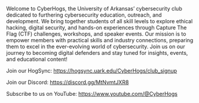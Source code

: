 Welcome to CyberHogs, the University of Arkansas’ cybersecurity club dedicated to furthering cybersecurity education, outreach, and development. We bring together students of all skill levels to explore ethical hacking, digital security, and hands-on experiences through Capture The Flag (CTF) challenges, workshops, and speaker events. Our mission is to empower members with practical skills and industry connections, preparing them to excel in the ever-evolving world of cybersecurity. Join us on our journey to becoming digital defenders and stay tuned for insights, events, and educational content! 

Join our HogSync: https://hogsync.uark.edu/CyberHogs/club_signup

Join our Discord: https://discord.gg/MtNvmtJXR8

Subscribe to us on YouTube: https://www.youtube.com/@CyberHogs

<!---
CyberHogs/CyberHogs is a ✨ special ✨ repository because its `README.md` (this file) appears on your GitHub profile.
You can click the Preview link to take a look at your changes.
--->
